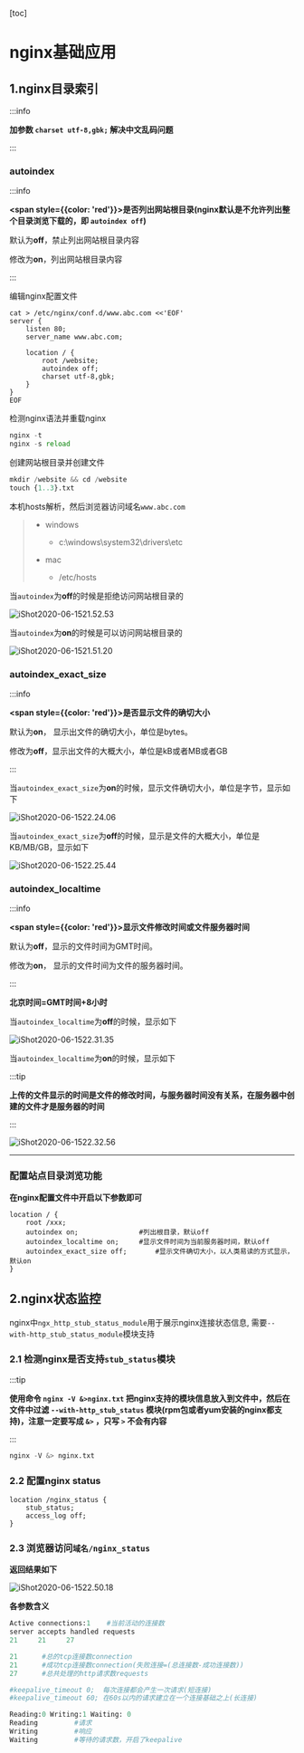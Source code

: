 [toc]



# nginx基础应用

## 1.nginx目录索引	

:::info

**加参数 `charset utf-8,gbk;` 解决中文乱码问题**

:::

### autoindex

:::info

**<span style={{color: 'red'}}>是否列出网站根目录(nginx默认是不允许列出整个目录浏览下载的，即 `autoindex off`)</span>**

默认为**off**，禁止列出网站根目录内容

修改为**on**，列出网站根目录内容

:::



编辑nginx配置文件

```nginx
cat > /etc/nginx/conf.d/www.abc.com <<'EOF'
server {
    listen 80;
    server_name www.abc.com;

    location / {
        root /website;
        autoindex off;
        charset utf-8,gbk;
    }
}
EOF
```

检测nginx语法并重载nginx

```python
nginx -t
nginx -s reload
```

创建网站根目录并创建文件

```python
mkdir /website && cd /website
touch {1..3}.txt
```

本机hosts解析，然后浏览器访问域名`www.abc.com`

> - windows
>   - c:\windows\system32\drivers\etc
>
> - mac
>   - /etc/hosts

当`autoindex`为**off**的时候是拒绝访问网站根目录的

![iShot2020-06-1521.52.53](https://github.com/pptfz/picgo-images/blob/master/img/iShot2020-06-1521.51.20.png)



当`autoindex`为**on**的时候是可以访问网站根目录的

![iShot2020-06-1521.51.20](https://github.com/pptfz/picgo-images/blob/master/img/iShot2020-06-1522.24.06.png)





### autoindex_exact_size	

:::info	

**<span style={{color: 'red'}}>是否显示文件的确切大小</span>**

默认为**on**， 显示出文件的确切大小，单位是bytes。 

修改为**off**，显示出文件的大概大小，单位是kB或者MB或者GB

:::

当`autoindex_exact_size`为**on**的时候，显示文件确切大小，单位是字节，显示如下

![iShot2020-06-1522.24.06](https://github.com/pptfz/picgo-images/blob/master/img/iShot2020-06-1521.52.53.png)

当`autoindex_exact_size`为**off**的时候，显示是文件的大概大小，单位是KB/MB/GB，显示如下

![iShot2020-06-1522.25.44](https://github.com/pptfz/picgo-images/blob/master/img/iShot2020-06-1522.25.44.png)



### autoindex_localtime

:::info

**<span style={{color: 'red'}}>显示文件修改时间或文件服务器时间</span>**

默认为**off**，显示的文件时间为GMT时间。 

修改为**on**， 显示的文件时间为文件的服务器时间。

:::

**北京时间=GMT时间+8小时**



当`autoindex_localtime`为**off**的时候，显示如下

![iShot2020-06-1522.31.35](https://github.com/pptfz/picgo-images/blob/master/img/iShot2020-06-1522.31.35.png)

当`autoindex_localtime`为**on**的时候，显示如下

:::tip

**上传的文件显示的时间是文件的修改时间，与服务器时间没有关系，在服务器中创建的文件才是服务器的时间**

:::

![iShot2020-06-1522.32.56](https://github.com/pptfz/picgo-images/blob/master/img/iShot2020-06-1522.32.56.png)



---



### 配置站点目录浏览功能

**在nginx配置文件中开启以下参数即可**

```nginx
location / {
    root /xxx;
    autoindex on;				#列出根目录，默认off
    autoindex_localtime on;		#显示文件时间为当前服务器时间，默认off
    autoindex_exact_size off;		#显示文件确切大小，以人类易读的方式显示，默认on
}
```



## 2.nginx状态监控

nginx中`ngx_http_stub_status_module`用于展示nginx连接状态信息, 需要`--with-http_stub_status_module`模块支持



### 2.1 检测nginx是否支持`stub_status`模块

:::tip

**使用命令 `nginx -V &>nginx.txt` 把nginx支持的模块信息放入到文件中，然后在文件中过滤 `--with-http_stub_status` 模块(rpm包或者yum安装的nginx都支持)，注意一定要写成 `&>` ，只写 `>` 不会有内容**

:::

```python
nginx -V &> nginx.txt
```



### 2.2 配置nginx status

```nginx
location /nginx_status {
    stub_status;
    access_log off;
}
```





### 2.3 浏览器访问`域名/nginx_status`

**返回结果如下**

![iShot2020-06-1522.50.18](https://github.com/pptfz/picgo-images/blob/master/img/iShot2020-06-1522.50.18.png)



**各参数含义**

```python
Active connections:1    #当前活动的连接数
server accepts handled requests
21     21     27

21		#总的tcp连接数connection
21		#成功tcp连接数connection(失败连接=(总连接数-成功连接数))
27   	#总共处理的http请求数requests

#keepalive_timeout 0;  每次连接都会产生一次请求(短连接)
#keepalive_timeout 60; 在60s以内的请求建立在一个连接基础之上(长连接)

Reading:0 Writing:1 Waiting: 0
Reading			#请求
Writing			#响应
Waiting			#等待的请求数，开启了keepalive
```



